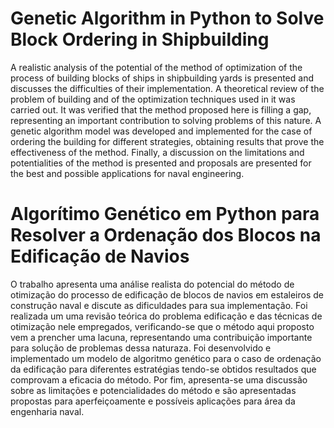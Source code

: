 # Genetic Algorithm in Python to Solve Block Ordering in Shipbuilding

A realistic analysis of the potential of the method of optimization of the process of building blocks of ships in shipbuilding yards is presented and discusses the difficulties of their implementation. A theoretical review of the problem of building and of the optimization techniques used in it was carried out. It was verified that the method proposed here is filling a gap, representing an important contribution to solving problems of this nature. A genetic algorithm model was developed and implemented for the case of ordering the building for different strategies, obtaining results that prove the effectiveness of the method. Finally, a discussion on the limitations and potentialities of the method is presented and proposals are presented for the best and possible applications for naval engineering.

# Algorítimo Genético em Python para Resolver a Ordenação dos Blocos na Edificação de Navios

O trabalho apresenta uma análise realista do potencial do método de otimização do processo de edificação de blocos de navios em estaleiros de construção naval e discute as dificuldades para sua implementação. Foi realizada um uma revisão teórica do problema edificação e das técnicas de otimização nele empregados, verificando-se que o método aqui proposto vem a prencher uma lacuna, representando uma contribuição importante para solução de problemas dessa naturaza. Foi desenvolvido e implementado um modelo de algoritmo genético para o caso de ordenação da edificação para diferentes estratégias tendo-se obtidos resultados que comprovam a eficacia do método. Por fim, apresenta-se uma discussão sobre as limitações e potencialidades do método e são apresentadas propostas para aperfeiçoamente e possíveis aplicações para área da engenharia naval.
